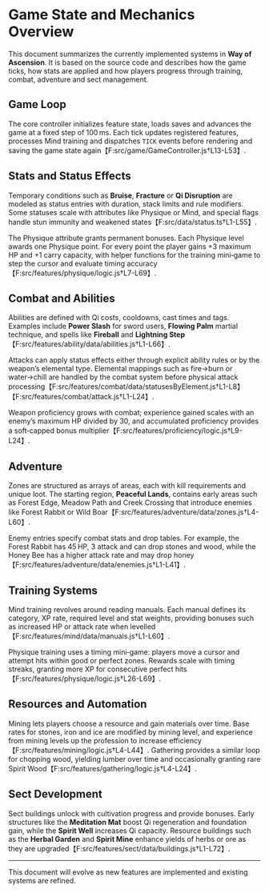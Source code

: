 # Game State and Mechanics Overview

This document summarizes the currently implemented systems in **Way of Ascension**.
It is based on the source code and describes how the game ticks, how stats are
applied and how players progress through training, combat, adventure and sect
management.

## Game Loop

The core controller initializes feature state, loads saves and advances the game
at a fixed step of 100 ms. Each tick updates registered features, processes Mind
training and dispatches `TICK` events before rendering and saving the game state
again【F:src/game/GameController.js†L13-L53】.

## Stats and Status Effects

Temporary conditions such as **Bruise**, **Fracture** or **Qi Disruption** are
modeled as status entries with duration, stack limits and rule modifiers. Some
statuses scale with attributes like Physique or Mind, and special flags handle
stun immunity and weakened states【F:src/data/status.ts†L1-L55】.

The Physique attribute grants permanent bonuses. Each Physique level awards one
Physique point. For every point the player gains +3 maximum HP and +1
carry capacity, with helper functions for the training mini‑game to step the
cursor and evaluate timing accuracy【F:src/features/physique/logic.js†L7-L69】.

## Combat and Abilities

Abilities are defined with Qi costs, cooldowns, cast times and tags. Examples
include **Power Slash** for sword users, **Flowing Palm** martial technique, and
spells like **Fireball** and **Lightning Step**【F:src/features/ability/data/abilities.js†L1-L66】.

Attacks can apply status effects either through explicit ability rules or by the
weapon’s elemental type. Elemental mappings such as fire→burn or water→chill are
handled by the combat system before physical attack processing【F:src/features/combat/data/statusesByElement.js†L1-L8】【F:src/features/combat/attack.js†L1-L24】.

Weapon proficiency grows with combat; experience gained scales with an enemy’s
maximum HP divided by 30, and accumulated proficiency provides a soft‑capped
bonus multiplier【F:src/features/proficiency/logic.js†L9-L24】.

## Adventure

Zones are structured as arrays of areas, each with kill requirements and unique
loot. The starting region, **Peaceful Lands**, contains early areas such as
Forest Edge, Meadow Path and Creek Crossing that introduce enemies like Forest
Rabbit or Wild Boar【F:src/features/adventure/data/zones.js†L4-L60】.

Enemy entries specify combat stats and drop tables. For example, the Forest
Rabbit has 45 HP, 3 attack and can drop stones and wood, while the Honey Bee has
a higher attack rate and may drop honey【F:src/features/adventure/data/enemies.js†L1-L41】.

## Training Systems

Mind training revolves around reading manuals. Each manual defines its category,
XP rate, required level and stat weights, providing bonuses such as increased HP
or attack rate when levelled【F:src/features/mind/data/manuals.js†L1-L60】.

Physique training uses a timing mini‑game: players move a cursor and attempt hits
within good or perfect zones. Rewards scale with timing streaks, granting more
XP for consecutive perfect hits【F:src/features/physique/logic.js†L26-L69】.

## Resources and Automation

Mining lets players choose a resource and gain materials over time. Base rates
for stones, iron and ice are modified by mining level, and experience from
mining levels up the profession to increase efficiency【F:src/features/mining/logic.js†L4-L44】.
Gathering provides a similar loop for chopping wood, yielding lumber over time and occasionally granting rare Spirit Wood【F:src/features/gathering/logic.js†L4-L24】.

## Sect Development

Sect buildings unlock with cultivation progress and provide bonuses. Early
structures like the **Meditation Mat** boost Qi regeneration and foundation
gain, while the **Spirit Well** increases Qi capacity. Resource buildings such
as the **Herbal Garden** and **Spirit Mine** enhance yields of herbs or ore as
they are upgraded【F:src/features/sect/data/buildings.js†L1-L72】.

---
This document will evolve as new features are implemented and existing systems
are refined.
